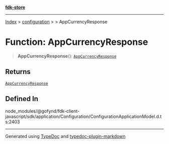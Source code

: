 [**fdk-store**](../../../README.md)
***

[Index](../../../API.md) > [configuration](../../README.md) > [<internal>](../README.md) > AppCurrencyResponse

# Function: AppCurrencyResponse

> **AppCurrencyResponse**(): [`AppCurrencyResponse`](../type-aliases/type-alias.AppCurrencyResponse.md)

## Returns

[`AppCurrencyResponse`](../type-aliases/type-alias.AppCurrencyResponse.md)

## Defined In

node\_modules/@gofynd/fdk-client-javascript/sdk/application/Configuration/ConfigurationApplicationModel.d.ts:2403

***
Generated using [TypeDoc](https://typedoc.org/) and [typedoc-plugin-markdown](https://www.npmjs.com/package/typedoc-plugin-markdown)
